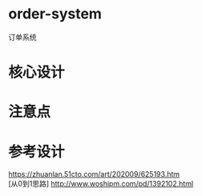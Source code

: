 # order-system
订单系统

# 核心设计

# 注意点

# 参考设计
https://zhuanlan.51cto.com/art/202009/625193.htm <br>
[从0到1思路] http://www.woshipm.com/pd/1392102.html
